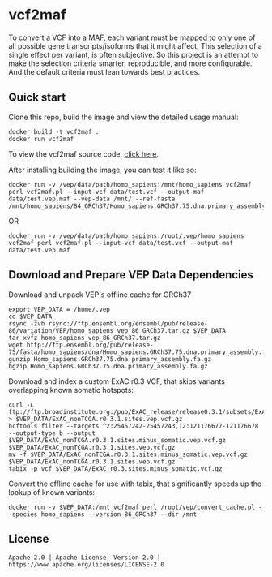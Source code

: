 vcf2maf
=======

To convert a [VCF](http://samtools.github.io/hts-specs/) into a [MAF](https://wiki.nci.nih.gov/x/eJaPAQ), each variant must be mapped to only one of all possible gene transcripts/isoforms that it might affect. This selection of a single effect per variant, is often subjective. So this project is an attempt to make the selection criteria smarter, reproducible, and more configurable. And the default criteria must lean towards best practices.

Quick start
-----------

Clone this repo, build the image and view the detailed usage manual:
    
    docker build -t vcf2maf .
    docker run vcf2maf
        
To view the vcf2maf source code, [click here](https://github.com/mskcc/vcf2maf/).

After installing building the image, you can test it like so:

    docker run -v /vep/data/path/homo_sapiens:/mnt/homo_sapiens vcf2maf perl vcf2maf.pl --input-vcf data/test.vcf --output-maf data/test.vep.maf --vep-data /mnt/ --ref-fasta /mnt/homo_sapiens/84_GRCh37/Homo_sapiens.GRCh37.75.dna.primary_assembly.fa.gz

OR

    docker run -v /vep/data/path/homo_sapiens:/root/.vep/homo_sapiens vcf2maf perl vcf2maf.pl --input-vcf data/test.vcf --output-maf data/test.vep.maf


Download and Prepare VEP Data Dependencies
-----------

Download and unpack VEP's offline cache for GRCh37

    export VEP_DATA = /home/.vep
    cd $VEP_DATA
    rsync -zvh rsync://ftp.ensembl.org/ensembl/pub/release-86/variation/VEP/homo_sapiens_vep_86_GRCh37.tar.gz $VEP_DATA
    tar xvfz homo_sapiens_vep_86_GRCh37.tar.gz
    wget http://ftp.ensembl.org/pub/release-75/fasta/homo_sapiens/dna/Homo_sapiens.GRCh37.75.dna.primary_assembly.fa.gz
    gunzip Homo_sapiens.GRCh37.75.dna.primary_assembly.fa.gz
    bgzip Homo_sapiens.GRCh37.75.dna.primary_assembly.fa.gz

Download and index a custom ExAC r0.3 VCF, that skips variants overlapping known somatic hotspots:

    curl -L ftp://ftp.broadinstitute.org:/pub/ExAC_release/release0.3.1/subsets/ExAC_nonTCGA.r0.3.1.sites.vep.vcf.gz > $VEP_DATA/ExAC_nonTCGA.r0.3.1.sites.vep.vcf.gz
    bcftools filter --targets ^2:25457242-25457243,12:121176677-121176678 --output-type b --output $VEP_DATA/ExAC_nonTCGA.r0.3.1.sites.minus_somatic.vep.vcf.gz $VEP_DATA/ExAC_nonTCGA.r0.3.1.sites.vep.vcf.gz
    mv -f $VEP_DATA/ExAC_nonTCGA.r0.3.1.sites.minus_somatic.vep.vcf.gz $VEP_DATA/ExAC_nonTCGA.r0.3.1.sites.vep.vcf.gz
    tabix -p vcf $VEP_DATA/ExAC.r0.3.sites.minus_somatic.vcf.gz

Convert the offline cache for use with tabix, that significantly speeds up the lookup of known variants:

    docker run -v $VEP_DATA:/mnt vcf2maf perl /root/vep/convert_cache.pl --species homo_sapiens --version 86_GRCh37 --dir /mnt


License
-------
    
    Apache-2.0 | Apache License, Version 2.0 | https://www.apache.org/licenses/LICENSE-2.0
